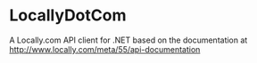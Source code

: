 # LocallyDotCom
A Locally.com API client for .NET based on the documentation at http://www.locally.com/meta/55/api-documentation
